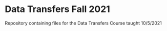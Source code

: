 # Data Transfers Fall 2021

Repository containing files for the Data Transfers Course taught 10/5/2021
